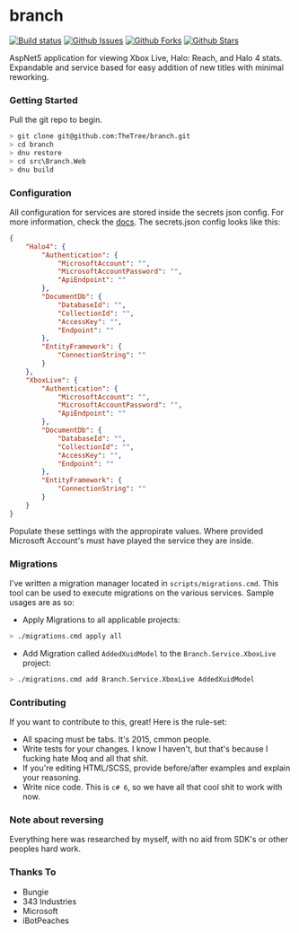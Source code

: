 branch
===
[![Build status](https://ci.appveyor.com/api/projects/status/o75iun1oc2oooi8p/branch/vnext?svg=true)](https://ci.appveyor.com/project/0xdeafcafe/branch/branch/vnext) [![Github Issues](https://img.shields.io/github/issues/TheTree/branch.svg)](https://github.com/TheTree/branch/issues) [![Github Forks](https://img.shields.io/github/forks/TheTree/branch.svg)](https://github.com/TheTree/branch/network) [![Github Stars](https://img.shields.io/github/stars/TheTree/branch.svg)](https://github.com/TheTree/branch/stargazers)


AspNet5 application for viewing Xbox Live, Halo: Reach, and Halo 4 stats. Expandable and service based for easy addition of new titles with minimal reworking.


### Getting Started

Pull the git repo to begin.
``` bash
> git clone git@github.com:TheTree/branch.git
> cd branch
> dnu restore
> cd src\Branch.Web
> dnu build
```


### Configuration

All configuration for services are stored inside the secrets json config. For more information, check the [docs](https://github.com/aspnet/UserSecrets). The secrets.json config looks like this:
``` json
{
	"Halo4": {
		"Authentication": {
			"MicrosoftAccount": "",
			"MicrosoftAccountPassword": "",
			"ApiEndpoint": ""
		},
		"DocumentDb": {
			"DatabaseId": "",
			"CollectionId": "",
			"AccessKey": "",
			"Endpoint": ""
		},
		"EntityFramework": {
			"ConnectionString": ""
		}
	},
	"XboxLive": {
		"Authentication": {
			"MicrosoftAccount": "",
			"MicrosoftAccountPassword": "",
			"ApiEndpoint": ""
		},
		"DocumentDb": {
			"DatabaseId": "",
			"CollectionId": "",
			"AccessKey": "",
			"Endpoint": ""
		},
		"EntityFramework": {
			"ConnectionString": ""
		}
	}
}
```

Populate these settings with the appropirate values. Where provided Microsoft Account's must have played the service they are inside.


### Migrations

I've written a migration manager located in `scripts/migrations.cmd`. This tool can be used to execute migrations on the various services. Sample usages are as so:

- Apply Migrations to all applicable projects:
``` bash
> ./migrations.cmd apply all
```

- Add Migration called `AddedXuidModel` to the `Branch.Service.XboxLive` project:
``` bash
> ./migrations.cmd add Branch.Service.XboxLive AddedXuidModel
```


### Contributing

If you want to contribute to this, great! Here is the rule-set:
- All spacing must be tabs. It's 2015, cmmon people.
- Write tests for your changes. I know I haven't, but that's because I fucking hate Moq and all that shit.
- If you're editing HTML/SCSS, provide before/after examples and explain your reasoning.
- Write nice code. This is `c# 6`, so we have all that cool shit to work with now.


### Note about reversing

Everything here was researched by myself, with no aid from SDK's or other peoples hard work.


### Thanks To

- Bungie
- 343 Industries
- Microsoft
- iBotPeaches
